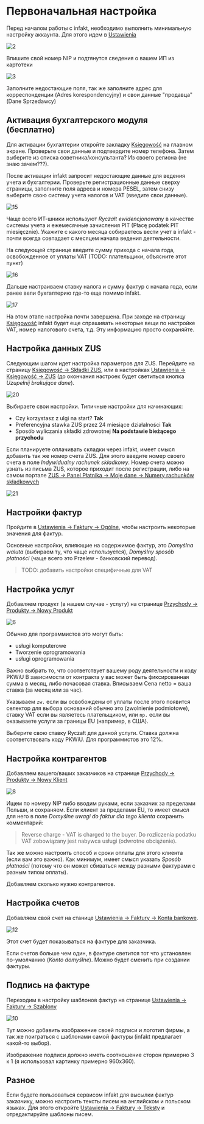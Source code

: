 # Первоначальная настройка

Перед началом работы с infakt, необходимо выполнить минимальную настройку аккаунта.
Для этого идем в [Ustawienia][1]

![2]

Впишите свой номер NIP и подтянутся сведения о вашем ИП из картотеки

![3]

Заполните недостающие поля, так же заполните адрес для корреспонденции (Adres korespondencyjny) и свои данные "продавца" (Dane Sprzedawcy)

## Активация бухгалтерского модуля (бесплатно)

Для активации бухгалтерии откройте закладку [Księgowość][14] на главном экране. Проверьте свои данные и подтвердите номер телефона. Затем выберите из списка советника/консультанта? Из своего региона (не знаю зачем???).

После активации infakt запросит недостающие данные для ведения учета и бухгалтерии. Проверьте регистрационные данные сверху страницы, заполните поля адреса и номера PESEL, затем снизу выберите свою систему учета налогов и VAT (введите свои данные).

![15]

Чаще всего ИТ-шники используют *Ryczałt ewidencjonowany* в качестве системы учета и ежемесячные зачисления PIT (Płacę podatek PIT miesięcznie).
Укажите с какого месяца собираетесь вести учет в infakt - почти всегда совпадает с месяцем начала ведения деятельности.

На следующей странице введите сумму прихода с начала года, освобожденное от уплаты VAT (TODO: плательщики, объясните этот пункт)

![16]

Дальше настраиваем ставку налога и сумму фактур с начала года, если ранее вели бухгалтерию где-то еще помимо infakt.

![17]

На этом этапе настройка почти завершена. При заходе на страницу [Księgowość][14] infakt будет еще спрашивать некоторые вещи по настройке VAT, номер налогового счета, т.д. Эту информацию просто сохраняйте.

## Настройка данных ZUS

Следующим шагом идет настройка параметров для ZUS. Перейдите на страницу [Księgowość -> Składki ZUS][18], или в настройках [Ustawienia -> Księgowość -> ZUS][19] (до окончания настроек будет светиться кнопка *Uzupełnij brakujące dane*).

![20]

Выбираете свои настройки. Типичные настройки для начинающих:

* Czy korzystasz z ulgi na start? **Tak**
* Preferencyjna stawka ZUS przez 24 miesiące działalności **Tak**
* Sposób wyliczania składki zdrowotnej **Na podstawie bieżącego przychodu**

Если планируете оплачивать складки через infakt, имеет смысл добавить так же номер счета ZUS. Для этого введите номер своего счета в поле *Indywidualny rachunek składkowy*. Номер счета можно узнать из письма ZUS, которое приходит после регистрации, либо на самом портале [ZUS -> Panel Płatnika -> Moje dane -> Numery rachunków składkowych][22]

![21]

## Настройки фактур

Пройдите в [Ustawienia -> Faktury -> Ogólne][4], чтобы настроить некоторые значения для фактур.

Основные настройки, влияющие на содержимое фактур, это *Domyślna waluta* (выбираем ту, что чаще используется), *Domyślny sposób płatności* (чаще всего это Przelew - банковский перевод).

> TODO: добавить настройки специфичные для VAT

## Настройка услуг

Добавляем продукт (в нашем случае - услугу) на странице [Przychody -> Produkty -> Nowy Produkt][5]

![6]

Обычно для программистов это могут быть:

* usługi komputerowe
* Tworzenie oprogramowania
* usługi oprogramowania

Важно выбрать то, что соответствует вашему роду деятельности и коду PKWiU
В зависимости от контракта у вас может быть фиксированная сумма в месяц, либо почасовая ставка. Вписываем Cena netto = ваша ставка (за месяц или за час).

Указываем `zw.` если вы освобождены от уплаты после этого появится селектор для выбора оснований обычно это (zwolnienie podmiotowe), ставку VAT если вы являетесь плательщиком, или `np.` если вы оказываете услуги за границы EU (например, в США).

Выберите свою ставку Ryczałt для данной услуги. Ставка должна соответствовать коду PKWiU. Для программистов это 12%.

## Настройка контрагентов

Добавляем вашего/ваших заказчиков на странице [Przychody -> Produkty -> Nowy Klient][7]

![8]

Ищем по номеру NIP либо вводим руками, если заказчик за пределами Польши, и сохраняем.
Если клиент за пределами EU, то имеет смысл для него в поле *Domyślne uwagi do faktur dla tego klienta* сохранить комментарий:

> Reverse charge - VAT is charged to the buyer.
> Do rozliczenia podatku VAT zobowiązany jest nabywca usługi (odwrotne obciążenie).

Так же можно настроить способ и сроки оплаты для этого клиента (если вам это важно). Как минимум, имеет смысл указать *Sposób płatności* (потому что он может сбиваться между разными фактурами с разным типом оплаты).

Добавляем сколько нужно контрагентов.

## Настройка счетов

Добавляем свой счет на станице [Ustawienia -> Faktury -> Konta bankowe][11].

![12]

Этот счет будет показываться на фактуре для заказчика.

Если счетов больше чем один, в фактуре светится тот что установлен по-умолчанию (*Konto domyślne*). Можно будет сменить при создании фактуры.

## Подпись на фактуре

Переходим в настройку шаблонов фактур на странице [Ustawienia -> Faktury -> Szablony][9]

![10]

Тут можно добавить изображение своей подписи и логотип фирмы, а так же поиграться с шаблонами самой фактуры (infakt предлагает какой-то выбор).

Изображение подписи должно иметь соотношение сторон примерно 3 к 1 (я использовал картинку примерно 960x360).

## Разное

Если будете пользоваться сервисом infakt для высылки фактур заказчику, можно настроить тексты писем на английском и польском языках. Для этого откройте [Ustawienia -> Faktury -> Teksty][13] и отредактируйте шаблоны писем.

[1]: https://app.infakt.pl/app/ustawienia/konto/dane_firmy
[2]: images/infakt_settings/ustawienia.png
[3]: images/infakt_settings/nip.png
[4]: https://app.infakt.pl/app/ustawienia/faktury/ogolne
[5]: https://app.infakt.pl/app/produkty
[6]: images/infakt_settings/nowy_produkt.png
[7]: https://app.infakt.pl/app/klienci
[8]: images/infakt_settings/nowy_klient.png
[9]: https://app.infakt.pl/app/ustawienia/faktury/szablony
[10]: images/infakt_settings/szablony.png
[11]: https://app.infakt.pl/app/ustawienia/faktury/konta_bankowe
[12]: images/infakt_settings/konto_bankowe.png
[13]: https://app.infakt.pl/app/ustawienia/faktury/teksty
[14]: https://app.infakt.pl/app/ksiegowosc
[15]: images/infakt_settings/ksiegovosc_dane_podstavove.png
[16]: images/infakt_settings/ksiegovosc_kwota.png
[17]: images/infakt_settings/ksiegovosc_przychody.png
[18]: https://app.infakt.pl/app/program_do_ksiegowosci/deklaracja_zus
[19]: https://app.infakt.pl/app/ustawienia/ksiegowosc/zus
[20]: images/infakt_settings/ksiegovosc_zus.png
[21]: images/infakt_settings/ustawienia_zus.png
[22]: https://www.zus.pl/portal/obszar-platnika.npi#KPL0001
